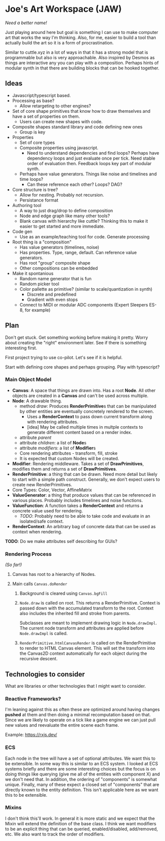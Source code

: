 # Joe's Art Workspace (JAW)

_Need a better name!_

Just playing around here but goal is something I can use to make computer art
that works the way I'm thinking. Also, for me, easier to build a tool than
actually build the art so it is a form of procrastination.

Similar to cuttle.xyz in a lot of ways in that it has a strong model that is
programmable but also is very approachable. Also inspired by Desmos as things
are interactive any you can play with a composition. Perhaps hints of modular
synth in that there are building blocks that can be hooked together.

## Ideas

- Javascript/typescript based.
- Processing as base?
  - Allow retargeting to other engines?
- Set of core shape primitives that know how to draw themselves and have a set
  of properties on them.
  - Users can create new shapes with code.
- Composite shapes standard library and code defining new ones
  - Group is key
- Properties
  - Set of core types
  - Composite properties using javascript.
    - Need to understand dependencies and find loops? Perhaps have dependency
      loops and just evaluate once per tick. Need stable order of evaluation
      then. Feedback loops key part of modular synth.
  - Perhaps have value generators. Things like noise and timelines and time
    loops?
    - Can these reference each other? Loops? DAG?
- Core structure is tree?
  - Allow for nesting. Probably not recursion.
  - Persistance format
- Authoring tool
  - A way to just drag/drop to define composition
  - Node and edge graph like many other tools?
  - Blank canvas with hierarchy like cuttle? Thinking this to make it easier to
    get started and more immediate.
- Code gen
  - Use as an example/teaching tool for code. Generate processing
- Root thing is a "composition"
  - Has value generators (timelines, noise)
  - Has properties. Type, range, default. Can reference value generators.
  - Has root "group" composite shape
  - Other compositions can be embedded
- Make it spontanious
  - Random name generator that is fun
  - Random picker tool
  - Color pallette as primitive? (similar to scale/quantization in synth)
    - Discrete and predefined
    - Gradient with even stops
  - Connect to MIDI or modular ADC components (Expert Sleepers ES-8, for example)

## Plan

Don't get stuck. Get something working before making it pretty. Worry about
creating the "right" environment later. See if there is something interesting
first.

First project trying to use co-pilot. Let's see if it is helpful.

Start with defining core shapes and perhaps grouping. Play with typescript?

### Main Object Model

- **Canvas**: A space that things are drawn into. Has a root **Node**. All
  other objects are created in a **Canvas** and can't be used across multiple.
- **Node**: A drawable thing.
  - method _draw_: Produces **RenderPrimitive**s that can be manipulated by
    other entities are eventually concretely rendered to the screen.
    - Uses a **RenderContext** to pass down current transform along with
      rendering attributes.
    - [idea] May be called multiple times in multple contexts to generate different content
      based on a render index.
  - attribute _parent_
  - attribute _children_: a list of **Node**s
  - attribute _modifiers_: a list of **Modifier**s
  - Core rendering attributes - transform, fill, stroke
  - It is expected that custom Nodes will be created.
- **Modifier**: Rendering middleware. Takes a set of **DrawPrimitives**,
  modifies them and returns a set of **DrawPrimitives**.
- **RenderPrimitive**: a thing that can be drawn. Need more detail but likely to
  start with a simple path construct. Generally, we don't expect users to
  create new RenderPrimitives.
- Core Types: Color, Vector, AffineMatrix
- **ValueGenerator**: a thing that produce values that can be referenced in
  various places. Probably includes timelines and noise functions.
- **ValueFunction**: A function takes a **RenderContext** and returns a concrete
  value used for rendering.
  - _TODO_: Probably need to be able to take code and evaluate in an
    isolated/safe context.
- **RenderContext**: An arbitrary bag of concrete data that can be used as
  context when rendering.

**TODO**: Do we make attributes self describing for GUIs?

### Rendering Process

_(So far!)_

1. Canvas has root to a hierarchy of Nodes.
1. Main calls `Canvas.doRender`

   1. Background is cleared using `Canvas.bgFill`
   1. `Node.draw` is called on root. This returns a RenderPrimitive. Context is
      passed down with the accumulated transform to the root. Context also
      includes the inherited fill and stroke from parents.

      Subclasses are meant to implement drawing logic in `Node.drawImpl`. The
      current node transform and attributes are applied before `Node.drawImpl`
      is called.

   1. `RenderPrimitive.htmlCanvasRender` is called on the RenderPrimitive to render
      to HTML Canvas element. This will set the transform into the Canvas2D
      context automatically for each object during the recursive descent.

## Technologies to consider

What are libraries or other technologies that I might want to consider.

### Reactive Frameworks?

I'm leaning against this as often these are optimized around having changes
**pushed** at them and then doing a minimal recomputation based on that. Since
we are likely to operate on a tick like a game engine we can just pull new
values and reevaluate the entire scene each frame.

Example: https://rxjs.dev/

### ECS

Each node in the tree will have a set of optional attributes. We want this to
be extensible. In some way this is similar to an ECS system. I looked at ECS
systems briefly and there are some interesting choices but the focus is on doing
things like querying (give me all of the entities with component X) and we don't
need that. In addition, the ordering of "components" is somewhat unique.
Finally, many of these expect a closed set of "components" that are directly
known to the entity definition. This isn't applicable here as we want this to be
extensible.

### Mixins

I don't think this'll work. In general it is more static and we expect that the
Mixin will extend the definition of the base class. I think we want modifiers
to be an explicit thing that can be queried, enabled/disabled, add/removed, etc.
We also want to track the order of modifiers.
